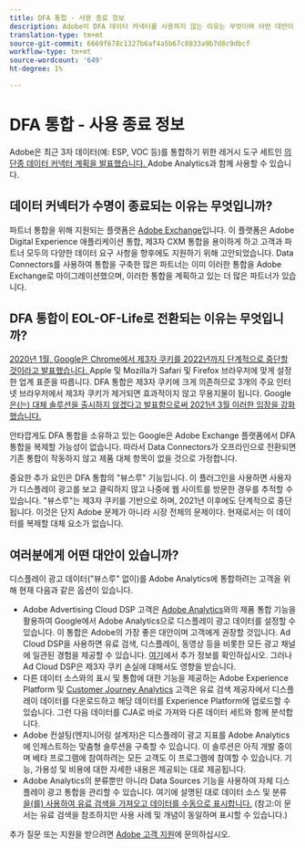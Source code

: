```yaml
---
title: DFA 통합 - 사용 종료 정보
description: Adobe이 DFA 데이터 커넥터를 사용하지 않는 이유는 무엇이며 어떤 대안이 있습니까?
translation-type: tm+mt
source-git-commit: 6669f678c1327b6af4a5b67c8033a9b7d8c9dbcf
workflow-type: tm+mt
source-wordcount: '649'
ht-degree: 1%

---
```



# DFA 통합 - 사용 종료 정보

Adobe은 최근 3자 데이터(예: ESP, VOC 등)를 통합하기 위한 레거시 도구 세트인 [의 단종 데이터 커넥터 계획을 발표했습니다. ](https://experienceleague.adobe.com/docs/analytics/import/dataconnectors/data-connectors-eol.html) Adobe Analytics과 함께 사용할 수 있습니다.

## 데이터 커넥터가 수명이 종료되는 이유는 무엇입니까?

파트너 통합을 위해 지원되는 플랫폼은 [Adobe Exchange](https://exchange.adobe.com/experiencecloud)입니다. 이 플랫폼은 Adobe Digital Experience 애플리케이션 통합, 제3자 CXM 통합을 용이하게 하고 고객과 파트너 모두의 다양한 데이터 요구 사항을 향후에도 지원하기 위해 고안되었습니다. Data Connectors를 사용하여 통합을 구축한 많은 파트너는 이미 이러한 통합을 Adobe Exchange로 마이그레이션했으며, 이러한 통합을 계획하고 있는 더 많은 파트너가 있습니다.

## DFA 통합이 EOL-OF-Life로 전환되는 이유는 무엇입니까?

[2020년 1월, Google은 Chrome에서 제3자 쿠키를 2022년까지 단계적으로 중단할 것이라고 발표했습니다. ](https://blog.chromium.org/2020/01/building-more-private-web-path-towards.html) Apple 및 Mozilla가 Safari 및 Firefox 브라우저에 맞게 설정한 업계 표준을 따릅니다. DFA 통합은 제3자 쿠키에 크게 의존하므로 3개의 주요 인터넷 브라우저에서 제3자 쿠키가 제거되면 효과적이지 않고 무용지물이 됩니다. Google [은(는) 대체 솔루션을 출시하지 않겠다고 발표함으로써 2021년 3월 이러한 입장을 강화했습니다.](https://blog.google/products/ads-commerce/a-more-privacy-first-web)

안타깝게도 DFA 통합을 소유하고 있는 Google은 Adobe Exchange 플랫폼에서 DFA 통합을 복제할 가능성이 없습니다. 따라서 Data Connectors가 오프라인으로 전환되면 기존 통합이 작동하지 않고 제품 대체 항목이 없을 것으로 가정합니다.

중요한 추가 요인은 DFA 통합의 &quot;뷰스루&quot; 기능입니다. 이 플러그인을 사용하면 사용자가 디스플레이 광고를 보고 클릭하지 않고 나중에 웹 사이트를 방문한 경우를 추적할 수 있습니다. &quot;뷰스루&quot;는 제3자 쿠키를 기반으로 하며, 2021년 이후에도 단계적으로 중단됩니다. 이것은 단지 Adobe 문제가 아니라 시장 전체의 문제이다. 현재로서는 이 데이터를 복제할 대체 요소가 없습니다.

## 여러분에게 어떤 대안이 있습니까?

디스플레이 광고 데이터(&quot;뷰스루&quot; 없이)를 Adobe Analytics에 통합하려는 고객을 위해 현재 다음과 같은 옵션이 있습니다.

* Adobe Advertising Cloud DSP 고객은 [Adobe Analytics](https://experienceleague.adobe.com/docs/analytics-learn/tutorials/integrations/ad-cloud/introduction-to-the-analytics-for-advertising-cloud-dsp-integration.html?lang=en#integrations)와의 제품 통합 기능을 활용하여 Google에서 Adobe Analytics으로 디스플레이 광고 데이터를 설정할 수 있습니다. 이 통합은 Adobe의 가장 좋은 대안이며 고객에게 권장할 것입니다. Ad Cloud DSP을 사용하면 유료 검색, 디스플레이, 동영상 등을 비롯한 모든 광고 채널에 일관된 경험을 제공할 수 있습니다. [여기](https://experienceleague.adobe.com/docs/advertising-cloud/dsp/introduction/dsp-about.html?lang=en#introduction)에서 추가 정보를 확인하십시오. 그러나 Ad Cloud DSP은 제3자 쿠키 손실에 대해서도 영향을 받습니다.
* 다른 데이터 소스와의 표시 및 통합에 대한 기능을 제공하는 Adobe Experience Platform 및 [Customer Journey Analytics](https://experienceleague.adobe.com/docs/analytics-platform/using/cja-landing.html?lang=en) 고객은 유료 검색 제공자에서 디스플레이 데이터를 다운로드하고 해당 데이터를 Experience Platform에 업로드할 수 있습니다. 그런 다음 데이터를 CJA로 바로 가져와 다른 데이터 세트와 함께 분석합니다.
* Adobe 컨설팅(엔지니어링 설계자)은 디스플레이 광고 지표를 Adobe Analytics에 인제스트하는 맞춤형 솔루션을 구축할 수 있습니다. 이 솔루션은 아직 개발 중이며 베타 프로그램에 참여하려는 모든 고객도 이 프로그램에 참여할 수 있습니다. 기능, 가용성 및 비용에 대한 자세한 내용은 제공되는 대로 제공됩니다.
* Adobe Analytics의 분류뿐만 아니라 Data Sources 기능을 사용하여 자체 디스플레이 광고 통합을 관리할 수 있습니다. 여기에 설명된 대로 데이터 소스 및 분류 [을(를) 사용하여 유료 검색을 가져오고 데이터를 수동으로 표시합니다.](https://experienceleague.adobe.com/docs/analytics/import/use-cases/paid-search-metrics.html?lang=en#use-cases) (참고:이 문서는 유료 검색을 참조하지만 사용 사례 및 개념이 동일하며 표시할 수 있습니다.)

추가 질문 또는 지원을 받으려면 [Adobe 고객 지원](https://helpx.adobe.com/contact/enterprise-support.ec.html)에 문의하십시오.